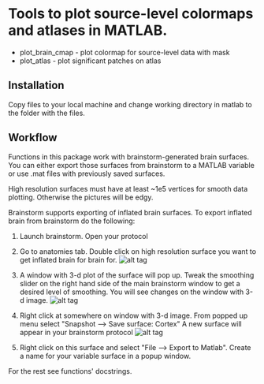 # Tools to plot source-level colormaps and atlases in MATLAB.

* plot_brain_cmap   - plot colormap for source-level data with mask
* plot_atlas		- plot significant patches on atlas

## Installation

Copy files to your local machine and change working directory in matlab to the folder with the files.

## Workflow

Functions in this package work with brainstorm-generated brain surfaces.
You can either export those surfaces from brainstorm to a MATLAB variable
or use .mat files with previously saved surfaces.


High resolution surfaces must have at least ~1e5 vertices for smooth data plotting.
Otherwise the  pictures will be edgy.

Brainstorm supports exporting of inflated brain surfaces. To export inflated brain from 
brainstorm do the following:

1. Launch brainstorm. Open your protocol
2. Go to anatomies tab. Double click on high resolution surface you want to get inflated brain for
   brain for.
   ![alt tag](https://cloud.githubusercontent.com/assets/8067672/18413735/d5eda38c-777f-11e6-96e7-7ae92ae070cb.png)

3. A window with 3-d plot of the surface will pop up. Tweak the smoothing slider on the 
   right hand side of the main brainstorm window to get a desired level of smoothing. 
   You will see changes on the window with 3-d image.
   ![alt tag](https://cloud.githubusercontent.com/assets/8067672/18413756/9e071f4c-7780-11e6-8e6f-62c43c1f62ba.png)

4. Right click at somewhere on window with 3-d image. From popped up menu select 
   "Snapshot --> Save surface: Cortex"
   A new surface will appear in your brainstorm protocol
   ![alt tag](https://cloud.githubusercontent.com/assets/8067672/18413765/144793b2-7781-11e6-9ef0-476497f842a4.png)
5. Right click on this surface and select "File --> Export to Matlab". Create a name for your variable surface in a popup window.



For the rest see functions' docstrings.